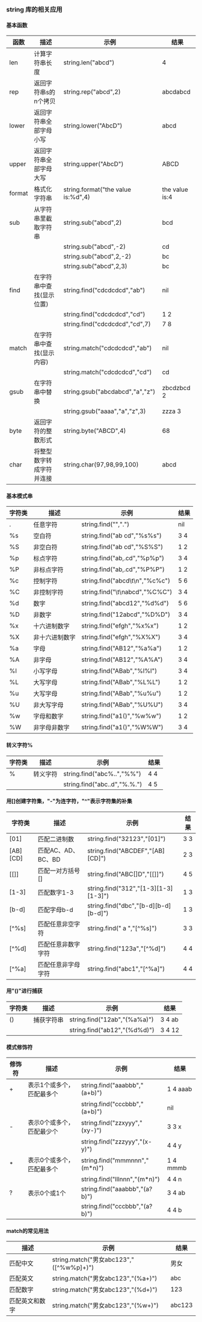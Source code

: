 ### string 库的相关应用


#### 基本函数

|函数|描述|示例|结果|
|----|----|----|----|
|len|计算字符串长度|string\.len\("abcd"\)|4|
|rep|返回字符串s的n个拷贝|string\.rep\("abcd",2\)|abcdabcd|
|lower|返回字符串全部字母小写|string\.lower\("AbcD"\)|abcd|
|upper|返回字符串全部字母大写|string\.upper\("AbcD"\)|ABCD|
|format|格式化字符串|string\.format\("the value is:%d",4\)|the value is:4|
|sub|从字符串里截取字符串|string\.sub\("abcd",2\)|bcd|
|||string\.sub\("abcd",\-2\)|cd|
|||string\.sub\("abcd",2,\-2\)|bc|
|||string\.sub\("abcd",2,3\)|bc|
|find|在字符串中查找(显示位置)|string\.find\("cdcdcdcd","ab"\)|nil|
|||string\.find\("cdcdcdcd","cd"\)|1 2|
|||string\.find\("cdcdcdcd","cd",7\)|7 8|
|match|在字符串中查找(显示内容)|string\.match\("cdcdcdcd","ab"\)|nil|
|||string\.match\("cdcdcdcd","cd"\)|cd|
|gsub|在字符串中替换|string\.gsub\("abcdabcd","a","z"\)|zbcdzbcd 2|
|||string\.gsub\("aaaa","a","z",3\)|zzza 3|
|byte|返回字符的整数形式|string\.byte\("ABCD",4\)|68|
|char|将整型数字转成字符并连接|string\.char\(97,98,99,100\)|abcd|



#### 基本模式串

|字符类|描述|示例|结果|
|------|----|----|----|
|\.|任意字符|string\.find\("","\."\)|nil|
|%s|空白符|string\.find\("ab cd","%s%s"\)|3 4|
|%S|非空白符|string\.find\("ab cd","%S%S"\)|1 2|
|%p|标点字符|string\.find\("ab,\.cd","%p%p"\)|3 4|
|%P|非标点字符|string\.find\("ab,\.cd","%P%P"\)|1 2|
|%c|控制字符|string\.find\("abcd\\t\\n","%c%c"\)|5 6|
|%C|非控制字符|string\.find\("\\t\\nabcd","%C%C"\)|3 4|
|%d|数字|string\.find\("abcd12","%d%d"\)|5 6|
|%D|非数字|string\.find\("12abcd","%D%D"\)|3 4|
|%x|十六进制数字|string\.find\("efgh","%x%x"\)|1 2|
|%X|非十六进制数字|string\.find\("efgh","%X%X"\)|3 4|
|%a|字母|string\.find\("AB12","%a%a"\)|1 2|
|%A|非字母|string\.find\("AB12","%A%A"\)|3 4|
|%l|小写字母|string\.find\("ABab","%l%l"\)|3 4|
|%L|大写字母|string\.find\("ABab","%L%L"\)|1 2|
|%u|大写字母|string\.find\("ABab","%u%u"\)|1 2|
|%U|非大写字母|string\.find\("ABab","%U%U"\)|3 4|
|%w|字母和数字|string\.find\("a1\(\)","%w%w"\)|1 2|
|%W|非字母非数字|string\.find\("a1\(\)","%W%W"\)|3 4|



#### 转义字符%

|字符类|描述|示例|结果|
|------|----|----|----|
|%|转义字符|string\.find\("abc%\.\.","%%"\)|4 4|
|||string\.find\("abc\.\.d","%\.%\."\)|4 5|



#### 用\[\]创建字符集，"\-"为连字符，"^"表示字符集的补集

|字符类|描述|示例|结果|
|------|----|----|----|
|\[01\]|匹配二进制数|string\.find\("32123","\[01\]"\)|3 3|
|\[AB\]\[CD\]|匹配AC、AD、BC、BD|string\.find\("ABCDEF","\[AB\]\[CD\]"\)|2 3|
|\[\[\]\]|匹配一对方括号\[\]|string\.find\("ABC\[\]D","\[\[\]\]"\)|4 5|
|\[1\-3\]|匹配数字1\-3|string\.find\("312","\[1\-3\]\[1\-3\]\[1\-3\]"\)|1 3|
|\[b\-d\]|匹配字母b\-d|string\.find\("dbc","\[b\-d\]\[b\-d\]\[b\-d\]"\)|1 3|
|\[^%s\]|匹配任意非空字符|string\.find\(" a ","\[^%s\]"\)|3 3|
|\[^%d\]|匹配任意非数字字符|string\.find\("123a","\[^%d\]"\)|4 4|
|\[^%a\]|匹配任意非字母字符|string\.find\("abc1","\[^%a\]"\)|4 4|



#### 用"\(\)"进行捕获

|字符类|描述|示例|结果|
|------|----|----|----|
|\(\)|捕获字符串|string\.find\("12ab","\(%a%a\)"\)|3 4 ab|
|||string\.find\("ab12","\(%d%d\)"\)|3 4 12|



#### 模式修饰符

|修饰符|描述|示例|结果|
|------|----|----|----|
|\+|表示1个或多个，匹配最多个|string\.find\("aaabbb","\(a\+b\)"\)|1 4 aaab|
|||string\.find\("cccbbb","\(a\+b\)"\)|nil|
|\-|表示0个或多个，匹配最少个|string\.find\("zzxyyy","\(xy\-\)"\)|3 3 x|
|||string\.find\("zzzyyy","\(x\-y\)"\)|4 4 y|
|\*|表示0个或多个，匹配最多个|string\.find\("mmmnnn","\(m\*n\)"\)|1 4 mmmb|
|||string\.find\("lllnnn","\(m\*n\)"\)|4 4 n|
|?|表示0个或1个|string\.find\("aaabbb","\(a?b\)"\)|3 4 ab|
|||string\.find\("cccbbb","\(a?b\)"\)|4 4 b|



#### match的常见用法

|描述|示例|结果|
|----|----|----|
|匹配中文|string\.match\("男女abc123","\([^%w%p]\+\)"\)|男女|
|匹配英文|string\.match\("男女abc123","\(%a\+\)"\)|abc|
|匹配数字|string\.match\("男女abc123","\(%d\+\)"\)|123|
|匹配英文和数字|string\.match\("男女abc123","\(%w\+\)"\)|abc123|

